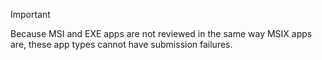 > [!IMPORTANT]
> Because MSI and EXE apps are not reviewed in the same way MSIX apps are, these app types cannot have submission failures.
